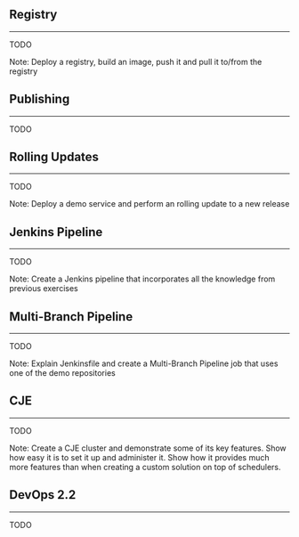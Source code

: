 ## Registry

---

TODO

Note:
Deploy a registry, build an image, push it and pull it to/from the registry


## Publishing

---

TODO


## Rolling Updates

---

TODO

Note:
Deploy a demo service and perform an rolling update to a new release


## Jenkins Pipeline

---

TODO

Note:
Create a Jenkins pipeline that incorporates all the knowledge from previous exercises


## Multi-Branch Pipeline

---

TODO

Note:
Explain Jenkinsfile and create a Multi-Branch Pipeline job that uses one of the demo repositories


## CJE

---

TODO

Note:
Create a CJE cluster and demonstrate some of its key features. Show how easy it is to set it up and administer it. Show how it provides much more features than when creating a custom solution on top of schedulers.


## DevOps 2.2

---

TODO